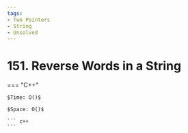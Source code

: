 ```yaml
---
tags:
- Two Pointers
- String
- Unsolved
---
```



# 151. Reverse Words in a String

=== "C++"

    $Time: O()$

    $Space: O()$

    ``` c++
    ```